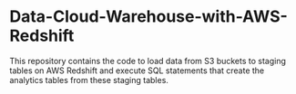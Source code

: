 # Data-Cloud-Warehouse-with-AWS-Redshift
This repository contains the code to load data from S3 buckets to staging tables on AWS Redshift and execute SQL statements that create the analytics tables from these staging tables.
